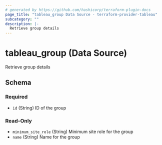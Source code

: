 ```yaml
---
# generated by https://github.com/hashicorp/terraform-plugin-docs
page_title: "tableau_group Data Source - terraform-provider-tableau"
subcategory: ""
description: |-
  Retrieve group details
---
```


# tableau_group (Data Source)

Retrieve group details



<!-- schema generated by tfplugindocs -->
## Schema

### Required

- `id` (String) ID of the group

### Read-Only

- `minimum_site_role` (String) Minimum site role for the group
- `name` (String) Name for the group


